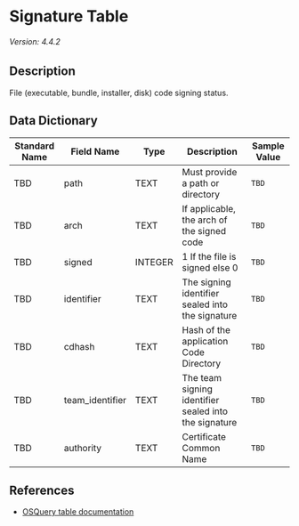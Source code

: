 # Signature Table
###### Version: 4.4.2

## Description
File (executable, bundle, installer, disk) code signing status.

## Data Dictionary
|Standard Name|Field Name|Type|Description|Sample Value|
|---|---|---|---|---|
|TBD|path|TEXT|Must provide a path or directory|`TBD`|
|TBD|arch|TEXT|If applicable, the arch of the signed code|`TBD`|
|TBD|signed|INTEGER|1 If the file is signed else 0|`TBD`|
|TBD|identifier|TEXT|The signing identifier sealed into the signature|`TBD`|
|TBD|cdhash|TEXT|Hash of the application Code Directory|`TBD`|
|TBD|team_identifier|TEXT|The team signing identifier sealed into the signature|`TBD`|
|TBD|authority|TEXT|Certificate Common Name|`TBD`|

## References
* [OSQuery table documentation](https://osquery.io/schema/current#signature)
